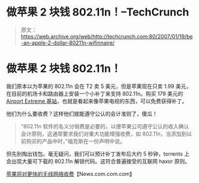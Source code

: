 # 做苹果 2 块钱 802.11n！–TechCrunch

> 原文：<https://web.archive.org/web/http://techcrunch.com:80/2007/01/19/be-an-apple-2-dollar-80211n-wifinnaire/>

# 做苹果 2 块钱 802.11n！

我们原本以为苹果的 802.11n 会在 T2 卖 5 美元，但是苹果现在只卖 1.99 美元，在目前的机场卡和路由器上安装一个小补丁来支持 802.11n。购买 179 美元的 [Airport Extreme 基站](https://web.archive.org/web/20210228212421/http://crunchgear.com/2007/01/09/apples-extremes-airport-extreme/)，也就是看起来像苹果电视的东西，可以免费获得补丁。

他们为什么要收费？这样他们就能遵守公认的会计准则了，傻瓜！

> “802.11n 软件的名义分销费是必要的，以便苹果公司遵守公认的收入确认会计原则，这通常要求我们对重大功能增强收费，如 802.11n，当添加到以前购买的产品中时，”福克斯在一份声明中说。

但先别掏出钱包。毫无疑问，我们可以预计补丁发布后大约 5 秒钟，torrents 上会出现大量可下载的 802.11n 解锁代码。这符合普遍接受的互联网 haxor 原则。

[苹果将对更快的无线网络收费](https://web.archive.org/web/20210228212421/http://news.com.com/2100-1044_3-6151281.html)【News.com.com.com】